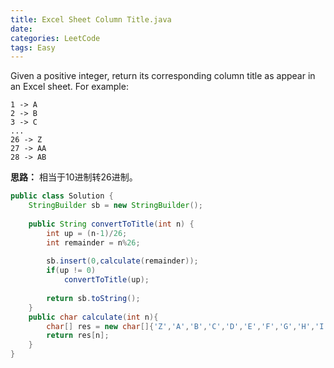 ```yaml
---
title: Excel Sheet Column Title.java
date: 
categories: LeetCode
tags: Easy
---
```

Given a positive integer, return its corresponding column title as appear in an Excel sheet.
For example:

    1 -> A
    2 -> B
    3 -> C
    ...
    26 -> Z
    27 -> AA
    28 -> AB 
<!-- more -->
**思路：**
相当于10进制转26进制。
``` java
public class Solution {
    StringBuilder sb = new StringBuilder();
    
    public String convertToTitle(int n) {
        int up = (n-1)/26;
		int remainder = n%26;
		
		sb.insert(0,calculate(remainder));
		if(up != 0)
			convertToTitle(up);
			
		return sb.toString();	
    }
	public char calculate(int n){
		char[] res = new char[]{'Z','A','B','C','D','E','F','G','H','I','J','K','L','M','N','O','P','Q','R','S','T','U','V','W','X','Y'};
		return res[n];
	}
}
``` 